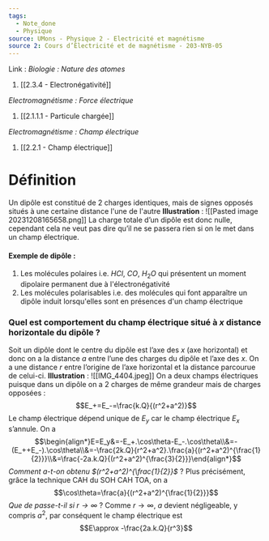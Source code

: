 ```yaml
---
tags:
  - Note_done
  - Physique
source: UMons - Physique 2 - Electricité et magnétisme
source 2: Cours d’Électricité et de magnétisme - 203-NYB-05
---
```


Link :
_Biologie : Nature des atomes_
1. [[2.3.4 - Electronégativité]]

_Electromagnétisme : Force électrique_
1. [[2.1.1.1 - Particule chargée]] 

_Electromagnétisme : Champ électrique_
1. [[2.2.1 - Champ électrique]]

# Définition
Un dipôle est constitué de 2 charges identiques, mais de signes opposés situés à une certaine distance l'une de l'autre
**Illustration** :
![[Pasted image 20231208165658.png]]
La charge totale d’un dipôle est donc nulle, cependant cela ne veut pas dire qu’il ne se passera rien si on le met dans un champ électrique. 

#### Exemple de dipôle :
1. Les molécules polaires i.e. $HCl,\ CO,\ H_2O$ qui présentent un moment dipolaire permanent due à l'électronégativité
2. Les molécules polarisables i.e. des molécules qui font apparaître un dipôle induit lorsqu'elles sont en présences d'un champ électrique

### Quel est comportement du champ électrique situé à $x$ distance horizontale du dipôle ? 
Soit un dipôle dont le centre du dipôle est l’axe des $x$ (axe horizontal) et donc on a la distance $a$ entre l’une des charges du dipôle et l’axe des $x$. On a une distance $r$ entre l’origine de l’axe horizontal et la distance parcourue de celui-ci. 
**Illustration** : ![[IMG_4404.jpeg]]
On a deux champs électriques puisque dans un dipôle on a 2 charges de même grandeur mais de charges opposées : $$E_+=E_-=\frac{k.Q}{(r^2+a^2)}$$
Le champ électrique dépend unique de $E_y$ car le champ électrique $E_x$ s’annule. On a $$\begin{align*}E=E_y&=-E_+.\cos\theta-E_-.\cos\theta\\&=-(E_++E_-).\cos\theta\\&=-\frac{2k.Q}{r^2+a^2}.\frac{a}{(r^2+a^2)^{\frac{1}{2}}}\\&=\frac{-2a.k.Q}{(r^2+a^2)^{\frac{3}{2}}}\end{align*}$$ 
_Comment a-t-on obtenu $(r^2+a^2)^{\frac{1}{2}}$_ ?
Plus précisément, grâce la technique CAH du SOH CAH TOA, on a $$\cos\theta=\frac{a}{(r^2+a^2)^{\frac{1}{2}}}$$
_Que de passe-t-il si $r\to\infty$_ ?
Comme $r\to\infty$, $a$ devient négligeable, y compris $a^2$, par conséquent le champ électrique est $$E\approx -\frac{2a.k.Q}{r^3}$$
